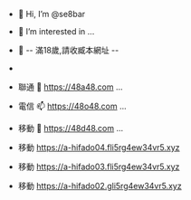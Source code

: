 - 👋 Hi, I’m @se8bar
- 👀 I’m interested in ...
- 🌱 -- 滿18歲,請收臧本網址 --
- 
- 聯通 💞️ https://48a48.com ...
- 電信 📫 https://48o48.com ...
- 移動 👋 https://48d48.com ...
  
- 移動 https://a-hifado04.fli5rg4ew34vr5.xyz
- 移動 https://a-hifado03.fli5rg4ew34vr5.xyz
- 移動 https://a-hifado02.gli5rg4ew34vr5.xyz
